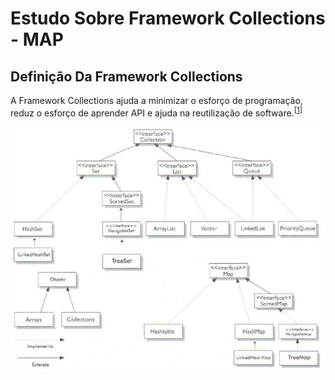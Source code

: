 # Estudo Sobre Framework Collections - MAP
## Definição Da Framework Collections  
A Framework Collections ajuda a minimizar o esforço de programação, reduz o esforço de aprender API e ajuda na reutilização de software.<sup>[[1]]</sup>



 <p align="center">
  <img align="center" src="Framework.png" width=600>
</p>

[1]: <https://docs.oracle.com/javase/tutorial/collections/intro/index.html>
